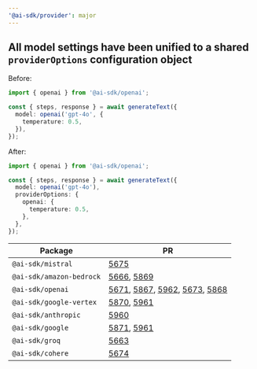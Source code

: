 ```yaml
---
'@ai-sdk/provider': major
---
```


## All model settings have been unified to a shared `providerOptions` configuration object

Before:

```ts
import { openai } from '@ai-sdk/openai';

const { steps, response } = await generateText({
  model: openai('gpt-4o', {
    temperature: 0.5,
  }),
});
```

After:

```ts
import { openai } from '@ai-sdk/openai';

const { steps, response } = await generateText({
  model: openai('gpt-4o'),
  providerOptions: {
    openai: {
      temperature: 0.5,
    },
  },
});
```

| Package                  | PR                                                                                                                                                                                                                                             |
| ------------------------ | ---------------------------------------------------------------------------------------------------------------------------------------------------------------------------------------------------------------------------------------------- |
| `@ai-sdk/mistral`        | [5675](https://github.com/vercel/ai/pull/5675)                                                                                                                                                                                                 |
| `@ai-sdk/amazon-bedrock` | [5666](https://github.com/vercel/ai/pull/5666), [5869](https://github.com/vercel/ai/pull/5869)                                                                                                                                                 |
| `@ai-sdk/openai`         | [5671](https://github.com/vercel/ai/pull/5671), [5867](https://github.com/vercel/ai/pull/5867), [5962](https://github.com/vercel/ai/pull/5962), [5673](https://github.com/vercel/ai/pull/5673), [5868](https://github.com/vercel/ai/pull/5868) |
| `@ai-sdk/google-vertex`  | [5870](https://github.com/vercel/ai/pull/5870), [5961](https://github.com/vercel/ai/pull/5961)                                                                                                                                                 |
| `@ai-sdk/anthropic`      | [5960](https://github.com/vercel/ai/pull/5960)                                                                                                                                                                                                 |
| `@ai-sdk/google`         | [5871](https://github.com/vercel/ai/pull/5871), [5961](https://github.com/vercel/ai/pull/5961)                                                                                                                                                 |
| `@ai-sdk/groq`           | [5663](https://github.com/vercel/ai/pull/5663)                                                                                                                                                                                                 |
| `@ai-sdk/cohere`         | [5674](https://github.com/vercel/ai/pull/5674)                                                                                                                                                                                                 |

